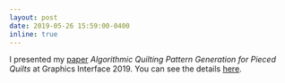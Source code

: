 ```yaml
---
layout: post
date: 2019-05-26 15:59:00-0400
inline: true
---
```

I presented my [paper](https://graphicsinterface.org/wp-content/uploads/gi2019-13.pdf) *Algorithmic Quilting Pattern Generation for Pieced Quilts* at Graphics Interface 2019. You can see the details [here](https://omegaiota.github.io/projects/AlgorithmicQuilting/).

